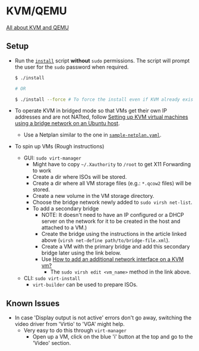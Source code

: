 # KVM/QEMU

[All about KVM and QEMU](https://linux.harshkapadia.me/kvm-qemu)

## Setup

- Run the [`install`](install) script **without** `sudo` permissions. The script
  will prompt the user for the `sudo` password when required.

    ```bash
    $ ./install

    # OR

    $ ./install --force # To force the install even if KVM already exists
    ```

- To operate KVM in bridged mode so that VMs get their own IP addresses and are
  not NATted, follow [Setting up KVM virtual machines using a bridge network on an Ubuntu host](https://www.dzombak.com/blog/2024/02/setting-up-kvm-virtual-machines-using-a-bridged-network).
    - Use a Netplan similar to the one in [`sample-netplan.yaml`](sample-netplan.yaml).
- To spin up VMs (Rough instructions)
    - GUI: `sudo virt-manager`
        - Might have to copy `~/.Xauthority` to `/root` to get X11 Forwarding to
          work
        - Create a dir where ISOs will be stored.
        - Create a dir where all VM storage files (e.g.: `*.qcow2` files) will
          be stored.
        - Create a new volume in the VM storage directory.
        - Choose the bridge network newly added to `sudo virsh net-list`.
        - To add a secondary bridge
            - NOTE: It doesn't need to have an IP configured or
              a DHCP server on the network for it to be created in the host and
              attached to a VM.)
            - Create the bridge using the instructions in the article linked
              above (`virsh net-define path/to/bridge-file.xml`).
            - Create a VM with the primary bridge and add this secondary bridge
              later using the link below.
            - Use [How to add an additional network interface on a KVM vm?](https://unix.stackexchange.com/a/671997)
                - The `sudo virsh edit <vm_name>` method in the link above.
    - CLI: `sudo virt-install`
        - `virt-builder` can be used to prepare ISOs.

## Known Issues

- In case 'Display output is not active' errors don't go away, switching the
  video driver from 'Virtio' to 'VGA' might help.
    - Very easy to do this through `virt-manager`
        - Open up a VM, click on the blue 'i' button at the top and go to the
          'Video' section.
